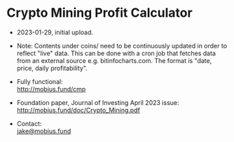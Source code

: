 # Crypto Mining Profit Calculator

* 2023-01-29, initial upload.

* Note:
Contents under coins/ need to be continuously updated in order to reflect "live" data.
This can be done with a cron job that fetches data from an external source e.g. bitinfocharts.com.
The format is "date, price, daily profitability".

* Fully functional:\
http://mobius.fund/cmp

* Foundation paper, Journal of Investing April 2023 issue:\
http://mobius.fund/doc/Crypto_Mining.pdf

* Contact:\
jake@mobius.fund

